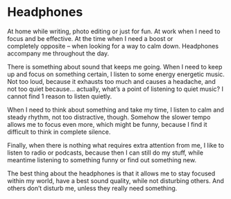 # Headphones

At home while writing, photo editing or just for fun. At work when I need to focus and be effective. At the time when I need a boost or completely opposite &#8211; when looking for a way to calm down. Headphones accompany me throughout the day.

There is something about sound that keeps me going. When I need to keep up and focus on something certain, I listen to some energy energetic music. Not too loud, because it exhausts too much and causes a headache, and not too quiet because&#8230; actually, what&#8217;s a point of listening to quiet music? I cannot find 1 reason to listen quietly.

When I need to think about something and take my time, I listen to calm and steady rhythm, not too distractive, though. Somehow the slower tempo allows me to focus even more, which might be funny, because I find it difficult to think in complete silence.

Finally, when there is nothing what requires extra attention from me, I like to listen to radio or podcasts, because then I can still do my stuff, while meantime listening to something funny or find out something new.

The best thing about the headphones is that it allows me to stay focused within my world, have a best sound quality, while not disturbing others. And others don&#8217;t disturb me, unless they really need something.

&nbsp;
